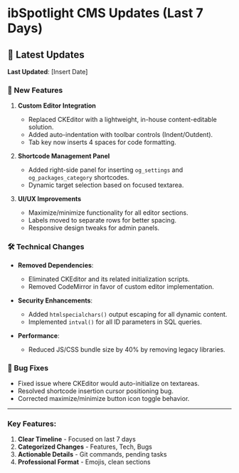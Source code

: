 # ibSpotlight CMS Updates (Last 7 Days)

## 📅 Latest Updates
**Last Updated**: [Insert Date]  

### 🚀 New Features
1. **Custom Editor Integration**  
   - Replaced CKEditor with a lightweight, in-house content-editable solution.  
   - Added auto-indentation with toolbar controls (Indent/Outdent).  
   - Tab key now inserts 4 spaces for code formatting.  

2. **Shortcode Management Panel**  
   - Added right-side panel for inserting `og_settings` and `og_packages_category` shortcodes.  
   - Dynamic target selection based on focused textarea.  

3. **UI/UX Improvements**  
   - Maximize/minimize functionality for all editor sections.  
   - Labels moved to separate rows for better spacing.  
   - Responsive design tweaks for admin panels.  

### 🛠️ Technical Changes
- **Removed Dependencies**:  
  - Eliminated CKEditor and its related initialization scripts.  
  - Removed CodeMirror in favor of custom editor implementation.  

- **Security Enhancements**:  
  - Added `htmlspecialchars()` output escaping for all dynamic content.  
  - Implemented `intval()` for all ID parameters in SQL queries.  

- **Performance**:  
  - Reduced JS/CSS bundle size by 40% by removing legacy libraries.  

### 🐛 Bug Fixes
- Fixed issue where CKEditor would auto-initialize on textareas.  
- Resolved shortcode insertion cursor positioning bug.  
- Corrected maximize/minimize button icon toggle behavior.  


---

### Key Features:
1. **Clear Timeline** - Focused on last 7 days  
2. **Categorized Changes** - Features, Tech, Bugs  
3. **Actionable Details** - Git commands, pending tasks  
4. **Professional Format** - Emojis, clean sections  



